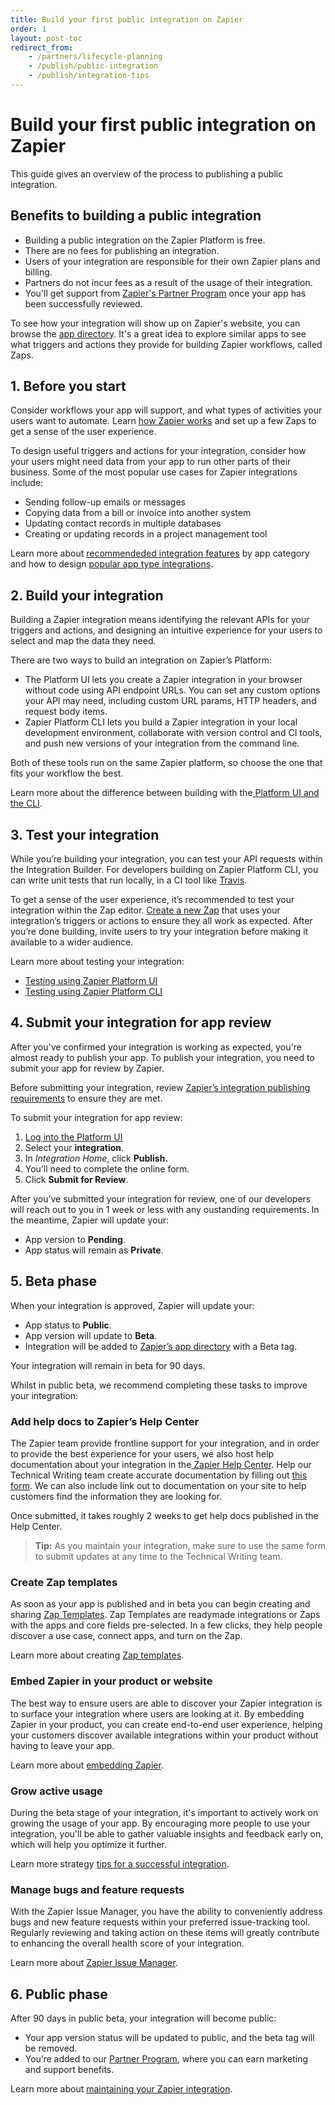 ```yaml
---
title: Build your first public integration on Zapier
order: 1
layout: post-toc
redirect_from: 
    - /partners/lifecycle-planning
    - /publish/public-integration
    - /publish/integration-tips
---
```


# Build your first public integration on Zapier

This guide gives an overview of the process to publishing a public integration. 

## Benefits to building a public integration

- Building a public integration on the Zapier Platform is free.
- There are no fees for publishing an integration.
- Users of your integration are responsible for their own Zapier plans and billing.
- Partners do not incur fees as a result of the usage of their integration.
- You'll get support from [Zapier's Partner Program](https://platform.zapier.com/publish/partner-program) once your app has been successfully reviewed.

To see how your integration will show up on Zapier's website, you can browse the [app directory](https://zapier.com/apps). It's a great idea to explore similar apps to see what triggers and actions they provide for building Zapier workflows, called Zaps.

## **1. Before you start**

Consider workflows your app will support, and what types of activities your users want to automate. Learn [how Zapier works](https://platform.zapier.com/quickstart/how-zapier-works) and set up a few Zaps to get a sense of the user experience.

To design useful triggers and actions for your integration, consider how your users might need data from your app to run other parts of their business. Some of the most popular use cases for Zapier integrations include:

- Sending follow-up emails or messages
- Copying data from a bill or invoice into another system
- Updating contact records in multiple databases
- Creating or updating records in a project management tool

Learn more about [recommendeded integration features](https://platform.zapier.com/build/recommended-integration-features) by app category and how to design [popular app type integrations](https://platform.zapier.com/quickstart/integration-design-examples). 

## **2. Build your integration**

Building a Zapier integration means identifying the relevant APIs for your triggers and actions, and designing an intuitive experience for your users to select and map the data they need.

There are two ways to build an integration on Zapier’s Platform:

- The Platform UI lets you create a Zapier integration in your browser without code using API endpoint URLs. You can set any custom options your API may need, including custom URL params, HTTP headers, and request body items.
- Zapier Platform CLI lets you build a Zapier integration in your local development environment, collaborate with version control and CI tools, and push new versions of your integration from the command line.

Both of these tools run on the same Zapier platform, so choose the one that fits your workflow the best.

Learn more about the difference between building with the[ Platform UI and the CLI](https://platform.zapier.com/quickstart/ui-vs-cli).

## **3. Test your integration**

While you’re building your integration, you can test your API requests within the Integration Builder. For developers building on Zapier Platform CLI, you can write unit tests that run locally, in a CI tool like [Travis](https://travis-ci.com/).

To get a sense of the user experience, it’s recommended to test your integration within the Zap editor. [Create a new Zap](https://help.zapier.com/hc/en-us/articles/8496309697421) that uses your integration’s triggers or actions to ensure they all work as expected. After you’re done building, invite users to try your integration before making it available to a wider audience.

Learn more about testing your integration:

- [Testing using Zapier Platform UI](https://platform.zapier.com/build/test-integration)
- [Testing using Zapier Platform CLI](https://github.com/zapier/zapier-platform/blob/main/packages/cli/README.md#testing)

## **4. Submit your integration for app review**

After you've confirmed your integration is working as expected, you're almost ready to publish your app. To publish your integration, you need to submit your app for review by Zapier.

Before submitting your integration, review [Zapier’s integration publishing requirements](https://platform.zapier.com/publish/integration-publishing-guidelines) to ensure they are met. 

To submit your integration for app review:

1. [Log into the Platform UI](https://zapier.com/app/developer)
2. Select your **integration**.
3. In _Integration Home_, click **Publish.**
4. You’ll need to complete the online form.
5. Click **Submit for Review**.

After you’ve submitted your integration for review, one of our developers will reach out to you in 1 week or less with any oustanding requirements. In the meantime, Zapier will update your:

- App version to **Pending**.
- App status will remain as **Private**.

## **5. Beta phase**

When your integration is approved, Zapier will update your:

- App status to **Public**.
- App version will update to **Beta**.
- Integration will be added to [Zapier’s app directory](https://zapier.com/apps) with a Beta tag.

Your integration will remain in beta for 90 days.

Whilst in public beta, we recommend completing these tasks to improve your integration:

### **Add help docs to Zapier’s Help Center**

The Zapier team provide frontline support for your integration, and in order to provide the best experience for your users, we also host help documentation about your integration in the[ Zapier Help Center](https://help.zapier.com/hc/en-us). Help our Technical Writing team create accurate documentation by filling out [this form](https://eu.jotform.com/form/202233475923352). We can also include link out to documentation on your site to help customers find the information they are looking for.

Once submitted, it takes roughly 2 weeks to get help docs published in the Help Center.

> **Tip:** As you maintain your integration, make sure to use the same form to submit updates at any time to the Technical Writing team.

### **Create Zap templates**

As soon as your app is published and in beta you can begin creating and sharing [Zap Templates](https://platform.zapier.com/publish/zap-templates). Zap Templates are readymade integrations or Zaps with the apps and core fields pre-selected. In a few clicks, they help people discover a use case, connect apps, and turn on the Zap.

Learn more about creating [Zap templates](https://platform.zapier.com/publish/zap-templates).

### **Embed Zapier in your product or website**

The best way to ensure users are able to discover your Zapier integration is to surface your integration where users are looking at it. By embedding Zapier in your product, you can create end-to-end user experience, helping your customers discover available integrations within your product without having to leave your app.

Learn more about [embedding Zapier](https://platform.zapier.com/embed/overview).

### **Grow active usage**

During the beta stage of your integration, it's important to actively work on growing the usage of your app. By encouraging more people to use your integration, you'll be able to gather valuable insights and feedback early on, which will help you optimize it further.

Learn more strategy [tips for a successful integration](https://platform.zapier.com/publish/partner-faq).

### **Manage bugs and feature requests**

With the Zapier Issue Manager, you have the ability to conveniently address bugs and new feature requests within your preferred issue-tracking tool. Regularly reviewing and taking action on these items will greatly contribute to enhancing the overall health score of your integration.

Learn more about [Zapier Issue Manager](https://platform.zapier.com/publish/zapier-issue-manager).

## **6. Public phase**

After 90 days in public beta, your integration will become public:

- Your app version status will be updated to public, and the beta tag will be removed.
- You’re added to our [Partner Program](https://zapier.com/developer-platform/partner-program), where you can earn marketing and support benefits.

Learn more about [maintaining your Zapier integration](https://platform.zapier.com/manage/user-feedback).
